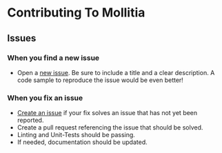 # Contributing To Mollitia

## Issues

### When you find a new issue

- Open a [new issue](https://github.com/genesys/mollitia-prometheus/issues/new).
Be sure to include a title and a clear description.
A code sample to reproduce the issue would be even better!

### When you fix an issue

- [Create an issue](#when-you-find-a-new-issue) if your fix solves an issue that has not yet been reported.
- Create a pull request referencing the issue that should be solved.
- Linting and Unit-Tests should be passing.
- If needed, documentation should be updated.
